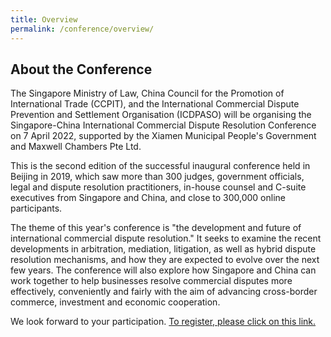 ```yaml
---
title: Overview
permalink: /conference/overview/
---
```

## About the Conference

The Singapore Ministry of Law, China Council for the Promotion of International Trade (CCPIT), and the International Commercial Dispute Prevention and Settlement Organisation (ICDPASO) will be organising the Singapore-China International Commercial Dispute Resolution Conference on 7 April 2022, supported by the Xiamen Municipal People's Government and Maxwell Chambers Pte Ltd.

This is the second edition of the successful inaugural conference held in Beijing in 2019, which saw more than 300 judges, government officials, legal and dispute resolution practitioners, in-house counsel and C-suite executives from Singapore and China, and close to 300,000 online participants.

The theme of this year's conference is "the development and future of international commercial dispute resolution." It seeks to examine the recent developments in arbitration, mediation, litigation, as well as hybrid dispute resolution mechanisms, and how they are expected to evolve over the next few years. The conference will also explore how Singapore and China can work together to help businesses resolve commercial disputes more effectively, conveniently and fairly with the aim of advancing cross-border commerce, investment and economic cooperation.

We look forward to your participation. <a href="https://form.gov.sg/60a3368267fcaf0011ff4922">To register, please click on this link.</a>
